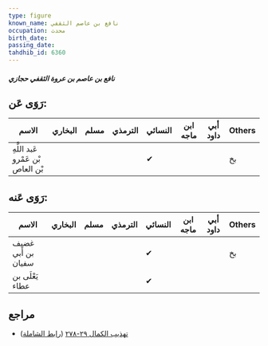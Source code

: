 ```yaml
---
type: figure
known_name: نافع بن عاصم الثقفي
occupation: محدث
birth_date:
passing_date:
tahdhib_id: 6360
---
```

##### نافع بن عاصم بن عروة الثقفي حجازي

## رَوَى عَن:
| الاسم                             | البخاري | مسلم | الترمذي | النسائي | ابن ماجه | أبي داود | Others |
| --------------------------------- | ------- | ---- | ------- | ------- | -------- | -------- | ------ |
| عَبد اللَّهِ بْن عَمْرو بْن العاص |         |      |         | ✔       |          |          | بخ     |
## رَوَى عَنه:
| الاسم              | البخاري | مسلم | الترمذي | النسائي | ابن ماجه | أبي داود | Others |
| ------------------ | ------- | ---- | ------- | ------- | -------- | -------- | ------ |
| غضيف بن أَبي سفيان |         |      |         | ✔       |          |          | بخ     |
| يَعْلَى بن عطاء    |         |      |         | ✔       |          |          |        |
## مراجع
- [تهذيب الكمال ٢٩-٢٧٨](obsidian://open?vault=Tahdhib-al-Kamal&file=Figures/٦٣٦٠-نافع%20بن%20عاصم%20بن%20عروة%20الثقفي%20حجازي) ([رابط الشاملة](https://shamela.ws/book/3722/15849))